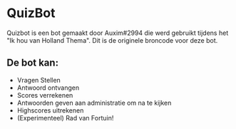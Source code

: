 # QuizBot

Quizbot is een bot gemaakt door Auxim#2994 die werd gebruikt tijdens het "Ik hou van Holland Thema". Dit is de originele broncode voor deze bot.

## De bot kan:

* Vragen Stellen
* Antwoord ontvangen
* Scores verrekenen
* Antwoorden geven aan administratie om na te kijken
* Highscores uitrekenen
* (Experimenteel) Rad van Fortuin!


